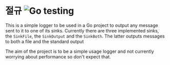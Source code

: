 # 절규 ![Go testing](https://github.com/rafaelcn/jeolgyu/workflows/Go%20test/badge.svg?branch=master)

This is a simple logger to be used in a Go project to output any message sent to
it to one of its sinks. Currently there are three implemented sinks, the
`SinkFile`, the `SinkOutput` and the `SinkBoth`. The latter outputs messages to
both a file and the standard output

The aim of the project is to be a simple usage logger and not currently worrying
about performance so don't expect that.